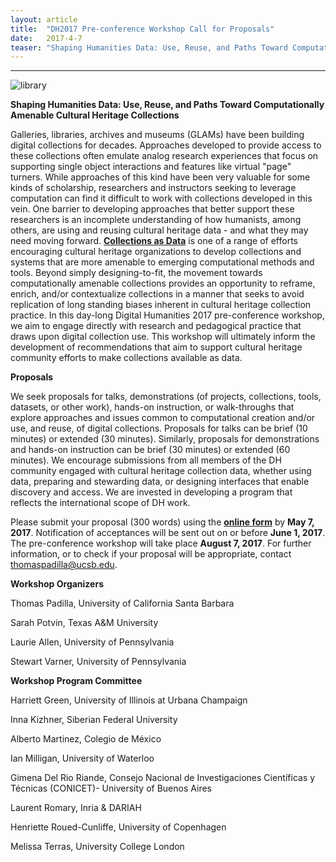 ```yaml
---
layout: article
title:  "DH2017 Pre-conference Workshop Call for Proposals"
date:   2017-4-7 
teaser: "Shaping Humanities Data: Use, Reuse, and Paths Toward Computationally Amenable Cultural Heritage Collections"
---
```

---
![library](https://collectionsasdata.github.io/images/dh2017.png)

**Shaping Humanities Data: Use, Reuse, and Paths Toward Computationally Amenable Cultural Heritage Collections**

Galleries, libraries, archives and museums (GLAMs) have been building digital collections for decades. Approaches developed to provide access to these collections often emulate analog research experiences that focus on supporting single object interactions and features like virtual "page" turners. While approaches of this kind have been very valuable for some kinds of scholarship, researchers and instructors seeking to leverage computation can find it difficult to work with collections developed in this vein. One barrier to developing approaches that better support these researchers is an incomplete understanding of how humanists, among others, are using and reusing cultural heritage data - and what they may need moving forward. [**Collections as Data**](https://collectionsasdata.github.io/) is one of a range of efforts encouraging cultural heritage organizations to develop collections and systems that are more amenable to emerging computational methods and tools. Beyond simply designing-to-fit, the movement towards computationally amenable collections provides an opportunity to  reframe, enrich, and/or contextualize collections in a manner that seeks to avoid replication of long standing biases inherent in cultural heritage collection practice. In this day-long Digital Humanities 2017 pre-conference workshop, we aim to engage directly with research and pedagogical practice that draws upon digital collection use. This workshop will ultimately inform the development of recommendations that aim to support cultural heritage community efforts to make collections available as data.

**Proposals** 

We seek proposals for talks, demonstrations (of projects, collections, tools, datasets, or other work), hands-on instruction, or walk-throughs that explore approaches and issues common to computational creation and/or use, and reuse, of digital collections. Proposals for talks can be brief (10 minutes) or extended (30 minutes). Similarly, proposals for demonstrations and hands-on instruction can be brief (30 minutes) or extended (60 minutes). We encourage submissions from all members of the DH community engaged with cultural heritage collection data, whether using data, preparing and stewarding data, or designing interfaces that enable discovery and access. We are invested in developing a program that reflects the international scope of DH work.

Please submit your proposal (300 words) using the [**online form**](https://docs.google.com/forms/d/e/1FAIpQLSdclk_cCq8bXc5R5iEYFqiksCQrjm1b-5WPOKReglWk6plhQg/viewform?usp=sf_link) by **May 7, 2017**. Notification of acceptances will be sent out on or before **June 1, 2017**. The pre-conference workshop will take place **August 7, 2017**. For further information, or to check if your proposal will be appropriate, contact thomaspadilla@ucsb.edu. 

**Workshop Organizers** 

Thomas Padilla, University of California Santa Barbara

Sarah Potvin, Texas A&M University

Laurie Allen, University of Pennsylvania

Stewart Varner, University of Pennsylvania

**Workshop Program Committee**

Harriett Green, University of Illinois at Urbana Champaign

Inna Kizhner, Siberian Federal University

Alberto Martinez, Colegio de México

Ian Milligan, University of Waterloo

Gimena Del Rio Riande, Consejo Nacional de Investigaciones Científicas y Técnicas (CONICET)- University of Buenos Aires

Laurent Romary, Inria & DARIAH

Henriette Roued-Cunliffe, University of Copenhagen 

Melissa Terras, University College London
